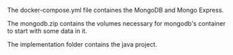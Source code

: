 The docker-compose.yml file containes the MongoDB and Mongo Express.

The mongodb.zip contains the volumes necessary for mongodb's container to start with some data in it.

The implementation folder contains the java project.
